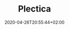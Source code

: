 ---
title: "Plectica"
images: # Create a folder in /static/images/tools that has the same name as this current markdown file and place the images there. We only need the file name here. If this is not clear, please refer to existing tools as references.
  - path: plectica-landing-page-collaborate-looped.gif
  - path: plectica-demo.png
  - path: plectica-example-four.png
  - path: plectica-example-one.png
  - path: plectica-example-two.png
categories:
  - Project Management
tags:
  - Note-taking
links:
  - name: Plectica
    link: https://www.plectica.com/
summary: Plectica is helps us managing our mind. It is more flexible than mindmaps.
features:
  - Beautiful UI and good UX
  - Export pdf, image, and raw data
  - Share and collaborate with others
platforms:
  - Web
fields:
plans:
date: 2020-04-26T20:55:44+02:00
draft: false
---